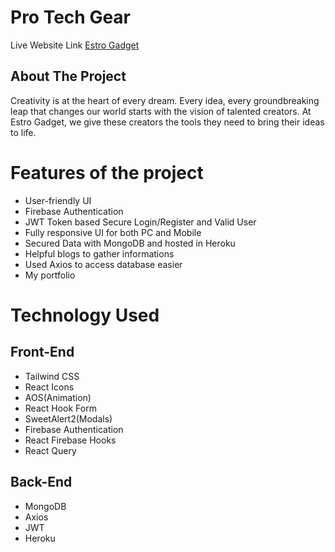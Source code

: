 # Pro Tech Gear

Live Website Link [Estro Gadget](https://estro-gadget.web.app)

## About The Project
Creativity is at the heart of every dream. Every idea, every groundbreaking leap that changes our world starts with the vision of talented creators. At Estro Gadget, we give these creators the tools they need to bring their ideas to life.

# Features of the project

 * User-friendly UI
 * Firebase Authentication 
 * JWT Token based Secure Login/Register and Valid User
 * Fully responsive UI for both PC and Mobile
 * Secured Data with MongoDB and hosted in Heroku
 * Helpful blogs to gather informations
 * Used Axios to access database easier
 * My portfolio

 # Technology Used
  ## Front-End

  * Tailwind CSS
  * React Icons
  * AOS(Animation)
  * React Hook Form
  * SweetAlert2(Modals)
  * Firebase Authentication
  * React Firebase Hooks
  * React Query

  ## Back-End

  * MongoDB
  * Axios
  * JWT 
  * Heroku
